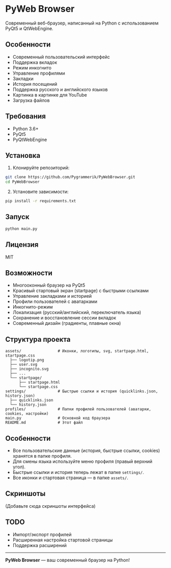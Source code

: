 # PyWeb Browser

Современный веб-браузер, написанный на Python с использованием PyQt5 и QtWebEngine.

## Особенности

- Современный пользовательский интерфейс
- Поддержка вкладок
- Режим инкогнито
- Управление профилями
- Закладки
- История посещений
- Поддержка русского и английского языков
- Картинка в картинке для YouTube
- Загрузка файлов

## Требования

- Python 3.6+
- PyQt5
- PyQtWebEngine

## Установка

1. Клонируйте репозиторий:
```bash
git clone https://github.com/Pygrammerik/PyWebBrowser.git
cd PyWebBrowser
```

2. Установите зависимости:
```bash
pip install -r requirements.txt
```

## Запуск

```bash
python main.py
```

## Лицензия

MIT

## Возможности
- Многооконный браузер на PyQt5
- Красивый стартовый экран (startpage) с быстрыми ссылками
- Управление закладками и историей
- Профили пользователей с аватарками
- Инкогнито-режим
- Локализация (русский/английский, переключатель языка)
- Сохранение и восстановление сессии вкладок
- Современный дизайн (градиенты, плавные окна)

## Структура проекта
```
assets/                # Иконки, логотипы, svg, startpage.html, startpage.css
  ├── logotip.png
  ├── user.svg
  ├── incognito.svg
  ├── ...
  └── startpage/
      ├── startpage.html
      └── startpage.css
settings/              # Быстрые ссылки и история (quicklinks.json, history.json)
  ├── quicklinks.json
  └── history.json
profiles/              # Папки профилей пользователей (аватарки, cookies, настройки)
main.py                # Основной код браузера
README.md              # Этот файл
```

## Особенности
- Все пользовательские данные (история, быстрые ссылки, cookies) хранятся в папке профиля.
- Для смены языка используйте меню профиля (правый верхний угол).
- Быстрые ссылки и история теперь лежат в папке `settings/`.
- Все иконки и стартовая страница — в папке `assets/`.

## Скриншоты
(Добавьте сюда скриншоты интерфейса)

## TODO
- Импорт/экспорт профилей
- Расширенная настройка стартовой страницы
- Поддержка расширений

---

**PyWeb Browser** — ваш современный браузер на Python!
 
